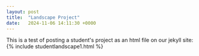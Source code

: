 ```yaml
---
layout: post
title:  "Landscape Project"
date:   2024-11-06 14:11:30 +0000
---
```

This is a test of posting a student's project as an html file on our jekyll site:
{% include studentlandscape1.html %}
